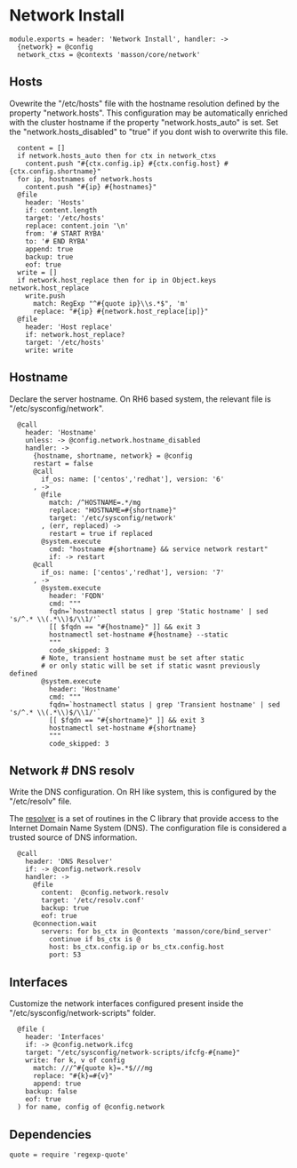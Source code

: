 
# Network Install

    module.exports = header: 'Network Install', handler: ->
      {network} = @config
      network_ctxs = @contexts 'masson/core/network'

## Hosts

Ovewrite the "/etc/hosts" file with the hostname resolution defined 
by the property "network.hosts". This configuration may be automatically
enriched with the cluster hostname if the property "network.hosts_auto" is
set. Set the "network.hosts_disabled" to "true" if you dont wish to overwrite
this file.

      content = []
      if network.hosts_auto then for ctx in network_ctxs
        content.push "#{ctx.config.ip} #{ctx.config.host} #{ctx.config.shortname}"
      for ip, hostnames of network.hosts
        content.push "#{ip} #{hostnames}"
      @file
        header: 'Hosts'
        if: content.length
        target: '/etc/hosts'
        replace: content.join '\n'
        from: '# START RYBA'
        to: '# END RYBA'
        append: true
        backup: true
        eof: true
      write = []
      if network.host_replace then for ip in Object.keys network.host_replace
        write.push
          match: RegExp "^#{quote ip}\\s.*$", 'm'
          replace: "#{ip} #{network.host_replace[ip]}"
      @file
        header: 'Host replace'
        if: network.host_replace?
        target: '/etc/hosts'
        write: write

## Hostname

Declare the server hostname. On RH6 based system, the 
relevant file is "/etc/sysconfig/network".

      @call
        header: 'Hostname'
        unless: -> @config.network.hostname_disabled
        handler: ->
          {hostname, shortname, network} = @config
          restart = false
          @call
            if_os: name: ['centos','redhat'], version: '6'
          , ->
            @file
              match: /^HOSTNAME=.*/mg
              replace: "HOSTNAME=#{shortname}"
              target: '/etc/sysconfig/network'
            , (err, replaced) ->
              restart = true if replaced
            @system.execute
              cmd: "hostname #{shortname} && service network restart"
              if: -> restart
          @call
            if_os: name: ['centos','redhat'], version: '7'
          , ->
            @system.execute
              header: 'FQDN'
              cmd: """
              fqdn=`hostnamectl status | grep 'Static hostname' | sed 's/^.* \\(.*\\)$/\\1/'`
              [[ $fqdn == "#{hostname}" ]] && exit 3
              hostnamectl set-hostname #{hostname} --static
              """
              code_skipped: 3
            # Note, transient hostname must be set after static
            # or only static will be set if static wasnt previously defined
            @system.execute
              header: 'Hostname'
              cmd: """
              fqdn=`hostnamectl status | grep 'Transient hostname' | sed 's/^.* \\(.*\\)$/\\1/'`
              [[ $fqdn == "#{shortname}" ]] && exit 3
              hostnamectl set-hostname #{shortname}
              """
              code_skipped: 3

## Network # DNS resolv

Write the DNS configuration. On RH like system, this is configured 
by the "/etc/resolv" file.

The [resolver](http://man7.org/linux/man-pages/man5/resolver.5.html) 
is a set of routines in the C library that provide
access to the Internet Domain Name System (DNS). The
configuration file is considered a trusted source of DNS information.

      @call
        header: 'DNS Resolver'
        if: -> @config.network.resolv
        handler: ->
          @file
            content:  @config.network.resolv
            target: '/etc/resolv.conf'
            backup: true
            eof: true
          @connection.wait
            servers: for bs_ctx in @contexts 'masson/core/bind_server'
              continue if bs_ctx is @
              host: bs_ctx.config.ip or bs_ctx.config.host
              port: 53

## Interfaces

Customize the network interfaces configured present inside the
"/etc/sysconfig/network-scripts" folder.

      @file (
        header: 'Interfaces'
        if: -> @config.network.ifcg
        target: "/etc/sysconfig/network-scripts/ifcfg-#{name}"
        write: for k, v of config
          match: ///^#{quote k}=.*$///mg
          replace: "#{k}=#{v}"
          append: true
        backup: false
        eof: true
      ) for name, config of @config.network

## Dependencies

    quote = require 'regexp-quote'
